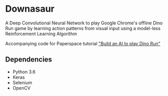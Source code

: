 # Downasaur 

A Deep Convolutional Neural Network to play Google Chrome's offline Dino Run game by learning action patterns from visual input using a model-less Reinforcement Learning Algorithm

Accompanying code for Paperspace tutorial ["Build an AI to play Dino Run"](https://blog.paperspace.com/dino-run/)


## Dependencies

- Python 3.6 
- Keras
- Selenium
- OpenCV
